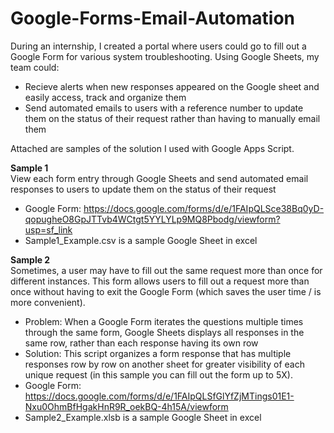 # Google-Forms-Email-Automation

During an internship, I created a portal where users could go to fill out a Google Form for various system troubleshooting. Using Google Sheets, my team could:<br/>
* Recieve alerts when new responses appeared on the Google sheet and easily access, track and organize them
* Send automated emails to users with a reference number to update them on the status of their request rather than having to manually email them</br>

Attached are samples of the solution I used with Google Apps Script. 

**Sample 1**</br>
View each form entry through Google Sheets and send automated email responses to users to update them on the status of their request<br /> 
  * Google Form: https://docs.google.com/forms/d/e/1FAIpQLSce38Bq0yD-qopugheO8GpJTTvb4WCtgt5YYLYLp9MQ8Pbodg/viewform?usp=sf_link
  * Sample1_Example.csv is a sample Google Sheet in excel

**Sample 2**</br>
Sometimes, a user may have to fill out the same request more than once for different instances. This form allows users to fill out a request more than once without having to exit the Google Form (which saves the user time / is more convenient).</br>
* Problem: When a Google Form iterates the questions multiple times through the same form, Google Sheets displays all responses in the same row, rather than each response having its own row
* Solution: This script organizes a form response that has multiple responses row by row on another sheet for greater visibility of each unique request (in this sample you can fill out the form up to 5X).
* Google Form: https://docs.google.com/forms/d/e/1FAIpQLSfGlYfZjMTings01E1-Nxu0OhmBfHgakHnR9R_oekBQ-4h15A/viewform
* Sample2_Example.xlsb is a sample Google Sheet in excel
